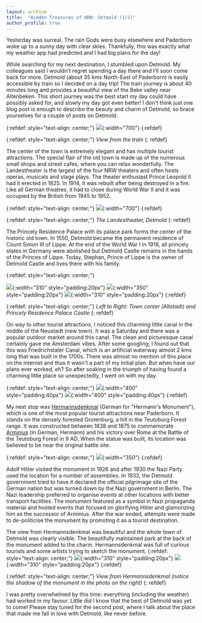 ```yaml
---
layout: archive
title:  "Hidden Treasures of NRW: Detmold (1/2)"
author_profile: true
---
```

Yesterday was surreal. The rain Gods were busy elsewhere and Paderborn woke up to a sunny day with clear skies. Thankfully, this was exactly what my weather app had predicted and I had big plans for the day!

While searching for my next destination, I stumbled upon Detmold. My colleagues said I wouldn't regret spending a day there and I'll soon come back for more. Detmold (about 35 kms North-East of Paderborn) is easily accessible by train so I decided on a day trip! The train journey is about 40 minutes long and provides a beautiful view of the Beke valley near Altenbeken. This short journey was the best start my day could have possibly asked for, and slowly my day got even better! I don't think just one blog post is enough to describe the beauty and charm of Detmold, so brace yourselves for a couple of posts on Detmold.

{:refdef: style="text-align: center;"}
![](/images/Detmold1.jpg){:width="700"}
{:refdef}

{:refdef: style="text-align: center;"}
*View from the train*
{: refdef}

The center of the town is extremely elegant and has multiple tourist attractions. The special flair of the old town is made up of the numerous small shops and street cafes, where you can relax wonderfully. The Landestheater is the largest of the four NRW theaters and often hosts operas, musicals and stage plays. The theater enthusiast Prince Leopold II had it erected in 1825. In 1914, it was rebuilt after being destroyed in a fire. Like all German theatres, it had to close during World War II and it was occupied by the British from 1945 to 1952. 

{:refdef: style="text-align: center;"}
![](/images/Detmold5.jpg){:width="700"} 
{:refdef}

{:refdef: style="text-align: center;"}
*The Landestheater, Detmold*
{: refdef}

The Princely Residence Palace with its palace park forms the center of the historic old town. In 1550, Detmold became the permanent residence of Count Simon III of Lippe. At the end of the World War I in 1918, all princely states in Germany were abolished but Detmold Castle remains in the hands of the Princes of Lippe. Today, Stephan, Prince of Lippe is the owner of Detmold Castle and lives there with his family.

{:refdef: style="text-align: center;"}

![](/images/Detmold2.jpg){:width="310" style="padding:20px"} 
![](/images/Detmoldx.jpg){:width="350" style="padding:20px"} 
![](/images/Detmold4.jpg){:width="310" style="padding:20px"} 
{:refdef} 

{:refdef: style="text-align: center;"}
*Left to Right: Town center (Altstadt) and Princely Residence Palace Castle*
{: refdef}

On way to other tourist attractions, I noticed this charming little canal in the middle of the Neustadt (new town). It was a Saturday and there was a popular outdoor market around this canal. The clean and picturesque canal certainly gave me Amsterdam vibes. After some googling, I found out that this was Friedrichstaler Canal, which is an artificial waterway almost 2 kms long that was built in the 1700s. There was almost no mention of this place on the internet and thus it wasn't a part of my initial plan. But when have our plans ever worked, eh? So after soaking in the triumph of having found a charming little place so unexpectedly, I went on with my day.

{:refdef: style="text-align: center;"}
![](/images/Detmold6.jpg){:width="400" style="padding:40px"} 
![](/images/Detmold7.jpg){:width="400" style="padding:40px"} 
{:refdef}

My next stop was [Hermannsdenkmal](https://en.wikipedia.org/wiki/Hermannsdenkmal) (German for "Hermann's Monument"), which is one of the most popular tourist attractions near Paderborn. It stands on the densely forested Grotenburg, a hill in the Teutoburg Forest range. It was constructed between 1838 and 1875 to commemorate [Arminius](https://en.wikipedia.org/wiki/Arminius) (in German, Hermann) and his victory over Rome at the Battle of the Teutoburg Forest in 9 AD. When the statue was built, its location was believed to be near the original battle site. 

{:refdef: style="text-align: center;"}
![](/images/Detmold8.jpg){:width="350"}
{:refdef}

Adolf Hitler visited the monument in 1926 and after 1930 the Nazi Party used the location for a number of assemblies. In 1933, the Detmold government tried to have it declared the official pilgrimage site of the German nation but was turned down by the Nazi government in Berlin. The Nazi leadership preferred to organise events at other locations with better transport facilities. The monument featured as a symbol in Nazi propaganda material and hosted events that focused on glorifying Hitler and glamorizing him as the successor of Arminius. After the war ended, attempts were made to de-politicise the monument by promoting it as a tourist destination. 

The view from Hermannsdenkmal was beautiful and the whole town of Detmold was clearly visible. The beautifully maintained park at the back of the monument added to the charm. Hermannsdenkmal was full of curious tourists and some artists trying to sketch the monument. 
{:refdef: style="text-align: center;"}
![](/images/Detmold9.jpg){:width="310" style="padding:20px"} 
![](/images/Detmold10.jpg){:width="310" style="padding:20px"} 
{:refdef}

{:refdef: style="text-align: center;"}
*View from Hermannsdenkmal (notice the shadow of the monument in the photo on the right)*
{: refdef}

I was pretty overwhelmed by this time: everything (including the weather) had worked in my favour. Little did I know that the best of Detmold was yet to come! Please stay tuned for the second post, where I talk about the place that made me fall in love with Detmold, like never before.